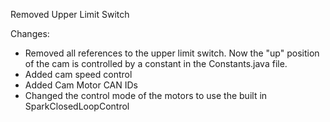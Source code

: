 Removed Upper Limit Switch

Changes:
- Removed all references to the upper limit switch. 
  Now the "up" position of the cam is controlled by a constant in the Constants.java file.
- Added cam speed control
- Added Cam Motor CAN IDs
- Changed the control mode of the motors to use the built in SparkClosedLoopControl